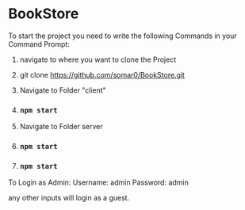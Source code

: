 # BookStore

To start the project you need to write the following Commands in your Command Prompt:

1. navigate to where you want to clone the Project 

2. git clone https://github.com/somar0/BookStore.git

3. Navigate to Folder "client" 

4. ### `npm start`

5. Navigate to Folder server

7. ### `npm start`

8. ### `npm start`

To Login as Admin:
Username: admin
Password: admin

any other inputs will login as a guest.
